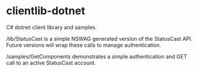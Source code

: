 # clientlib-dotnet
C# dotnet client library and samples.

/lib/StatusCast is a simple NSWAG generated version of the StatusCast API.
Future versions will wrap these calls to manage authentication.

/samples/GetComponents demonstrates a simple authentication and GET call to an active StatusCast account.
